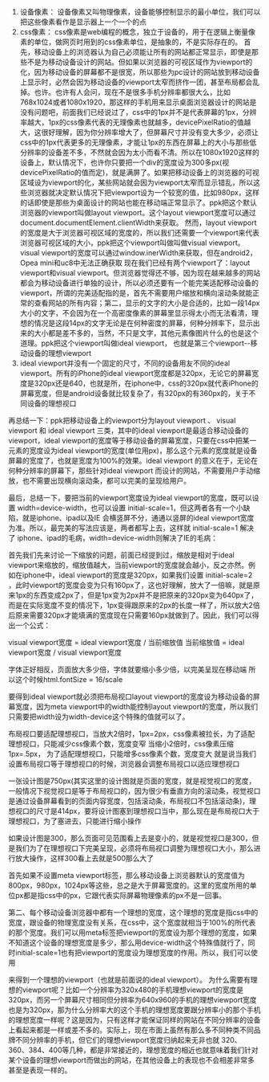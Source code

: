 1. 设备像素：
	设备像素又叫物理像素，设备能够控制显示的最小单位，我们可以把这些像素看作是显示器上一个一个的点
2. css像素：
	css像素是web编程的概念，独立于设备的，用于在逻辑上衡量像素的单位，做网页时用到的css像素单位，是抽象的，不是实际存在的。
首先，移动设备上的浏览器认为自己必须能让所有的网站都正常显示，即使是那些不是为移动设备设计的网站。但如果以浏览器的可视区域作为viewport的化，因为移动设备的屏幕都不是很宽，所以那些为pc设计的网站放到移动设备上显示时，必然会因为移动设备的viewport太窄而挤作一团，甚至布局都会乱掉。也许。也许有人会问，现在不是很多手机分辨率都很大么，比如768x1024或者1080x1920，那这样的手机用来显示桌面浏览器设计的网站是没有问题吧，前面我们已经说过了，css中的1px并不是代表屏幕的1px，分辨率越大，1px的css像素代表的无理像素也就越多，devicePixelRatio的值越大，这很好理解，因为你分辨率增大了，但屏幕尺寸并没有变大多少，必须让css中的1px代表更多的无理像素，才能让1px的东西在屏幕上的大小与那些低分辨率的设备差不多，不然就会因为太小而看不清。所以在1080x1920这样的设备上，默认情况下，也许你只要把一个div的宽度设为300多px(视devicePixelRatio的值而定)，就是满屏了。如果把移动设备上的浏览器的可视区域设为viewport的化，某些网站就会因为viewport太窄而显示错乱，所以这些浏览器就决定默认情况下把viewport设为一个较宽的值，比如980px，这样的话即使是那些为桌面设计的网站也能在移动端正常显示了。ppk把这个默认浏览器的viewport叫做layout viewport。这个layout viewport宽度可以通过document.documentElement.clientWidth来获取。
然而，layout viewport的宽度是大于浏览器可视区域的宽度的，所以我们还需要一个viewport来代表浏览器可视区域的大小，ppk把这个viewport叫做叫做visual viewport。 visual viewport的宽度可以通过window.inerWidth来获取，但在android2， Opea mini和uc8中无法正确获取
现在我们已经有两个viewport了：layout viewport和visual viewport。但浏览器觉得还不够，因为现在越来越多的网站都会为移动设备进行单独的设计，所以必须还要有一个能完美适配移动设备的viewport，所谓的完美适配指的是，首先不需要用户缩放和横向滚动条就能正常的查看网站的所有内容；第二，显示的文字的大小是合适的，比如一段14px大小的文字，不会因为在一个高密度像素的屏幕里显示得太小而无法看清，理想的情况是这段14px的文字无论是在何种密度的屏幕，何种分辨率下，显示出来的大小都是差不多的，当然，不只是文字，其他元素像图片什么的也是这个道理。ppk把这个viewport叫做ideal viewport， 也就是第三个viewport--移动设备的理想viewport
3. ideal viewport并没有一个固定的尺寸，不同的设备用友不同的ideal viewport。所有的iPhone的ideal viewport宽度都是320px，无论它的屏幕宽度是320px还是640，也就是所，在iphone中，css的320px就代表iPhone的屏幕宽度，但是android设备就比较复杂了，有320px的有360px的，关于不同设备的理想视口

再总结一下：ppk把移动设备上的viewport分为layout viewport  、 visual viewport   和 ideal viewport  三类，其中的ideal viewport是最适合移动设备的viewport，ideal viewport的宽度等于移动设备的屏幕宽度，只要在css中把某一元素的宽度设为ideal viewport的宽度(单位用px)，那么这个元素的宽度就是设备屏幕的宽度了，也就是宽度为100%的效果。ideal viewport 的意义在于，无论在何种分辨率的屏幕下，那些针对ideal viewport 而设计的网站，不需要用户手动缩放，也不需要出现横向滚动条，都可以完美的呈现给用户。

最后，总结一下，要把当前的viewport宽度设为ideal viewport的宽度，既可以设置 width=device-width，也可以设置 initial-scale=1，但这两者各有一个小缺陷，就是iphone、ipad以及IE 会横竖屏不分，通通以竖屏的ideal viewport宽度为准。所以，最完美的写法应该是，两者都写上去，这样就 initial-scale=1 解决了 iphone、ipad的毛病，width=device-width则解决了IE的毛病：

 首先我们先来讨论一下缩放的问题，前面已经提到过，缩放是相对于ideal viewport来缩放的，缩放值越大，当前viewport的宽度就会越小，反之亦然。例如在iphone中，ideal viewport的宽度是320px，如果我们设置 initial-scale=2 ，此时viewport的宽度会变为只有160px了，这也好理解，放大了一倍嘛，就是原来1px的东西变成2px了，但是1px变为2px并不是把原来的320px变为640px了，而是在实际宽度不变的情况下，1px变得跟原来的2px的长度一样了，所以放大2倍后原来需要320px才能填满的宽度现在只需要160px就做到了。因此，我们可以得出一个公式：

visual viewport宽度 = ideal viewport宽度  / 当前缩放值
当前缩放值 = ideal viewport宽度  / visual viewport宽度

字体正好相反，页面放大多少倍，字体就要缩小多少倍，以完美呈现在移动端
所以这个时候html.fontSize = 16/scale

要得到ideal viewport就必须把布局视口layout viewport的宽度设为移动设备的屏幕宽度，因为meta viewport中的width能控制layout viewport的宽度，所以我们只需要把width设为width-device这个特殊的值就可以了。

布局视口要适配理想视口，当放大2倍时，1px=2px，css像素被拉长，为了适配理想视口，只能减少css像素个数，宽度变窄
当缩小2倍时，css像素压缩1px=.5px， 为了适配理想视口，只能增多css像素个数，宽度变大
就是说当我们设置布局视口等于理想视口的时候，浏览器会调整布局视口以适应理想视口

一张设计图是750px(其实这里的设计图就是页面的宽度，就是视觉视口的宽度，一般情况下视觉视口是等于布局视口的，因为很少有垂直方向的滚动条，视觉视口是通过设备屏幕看到的页面内容宽度，包括滚动条，布局视口不包括滚动条)，理想视口的尺寸是414px，要将设计图塞到理想视口当中，那么现在是布局视口大于理想视口，为了塞进去，只能进行缩小操作

如果设计图是300，那么页面可见范围看上去是变小的，就是视觉视口是300，但是我们为了在理想视口下完美呈现，必须将布局视口调整为理想视口大小，那么进行放大操作，这样300看上去就是500那么大了

首先如果不设置meta viewport标签，那么移动设备上浏览器默认的宽度值为800px，980px，1024px等这些，总之是大于屏幕宽度的。这里的宽度所用的单位px都是指css中的px，它跟代表实际屏幕物理像素的px不是一回事。

第二、每个移动设备浏览器中都有一个理想的宽度，这个理想的宽度是指css中的宽度，跟设备的物理宽度没有关系，在css中，这个宽度就相当于100%的所代表的那个宽度。我们可以用meta标签把viewport的宽度设为那个理想的宽度，如果不知道这个设备的理想宽度是多少，那么用device-width这个特殊值就行了，同时initial-scale=1也有把viewport的宽度设为理想宽度的作用。所以，我们可以使用

<meta name="viewport" content="width=device-width, initial-scale=1">
来得到一个理想的viewport（也就是前面说的ideal viewport）。
为什么需要有理想的viewport呢？比如一个分辨率为320x480的手机理想viewport的宽度是320px，而另一个屏幕尺寸相同但分辨率为640x960的手机的理想viewport宽度也是为320px，那为什么分辨率大的这个手机的理想宽度要跟分辨率小的那个手机的理想宽度一样呢？这是因为，只有这样才能保证同样的网站在不同分辨率的设备上看起来都是一样或差不多的。实际上，现在市面上虽然有那么多不同种类不同品牌不同分辨率的手机，但它们的理想viewport宽度归纳起来无非也就 320、360、384、400等几种，都是非常接近的，理想宽度的相近也就意味着我们针对某个设备的理想viewport而做出的网站，在其他设备上的表现也不会相差非常多甚至是表现一样的。

